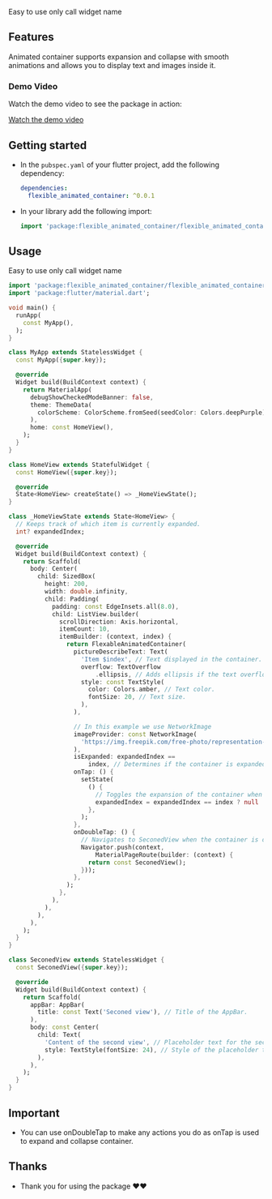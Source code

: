 <!--
This README describes the package. If you publish this package to pub.dev,
this README's contents appear on the landing page for your package.

For information about how to write a good package README, see the guide for
[writing package pages](https://dart.dev/guides/libraries/writing-package-pages).

For general information about developing packages, see the Dart guide for
[creating packages](https://dart.dev/guides/libraries/create-library-packages)
and the Flutter guide for
[developing packages and plugins](https://flutter.dev/developing-packages).
-->

Easy to use
only call widget name

## Features

Animated container supports expansion and collapse with smooth animations and allows you to display text and images inside it.

### Demo Video

Watch the demo video to see the package in action:

[Watch the demo video](https://youtube.com/shorts/MDRjUiyMXVU?si=_n18rUwhZnqzBcKW)

## Getting started

- In the `pubspec.yaml` of your flutter project, add the following dependency:

    ```yaml
    dependencies:
      flexible_animated_container: ^0.0.1
    ```
- In your library add the following import:

    ```dart
    import 'package:flexible_animated_container/flexible_animated_container.dart';
    ```

## Usage

Easy to use
only call widget name

```dart
import 'package:flexible_animated_container/flexible_animated_container.dart';
import 'package:flutter/material.dart';

void main() {
  runApp(
    const MyApp(),
  );
}

class MyApp extends StatelessWidget {
  const MyApp({super.key});

  @override
  Widget build(BuildContext context) {
    return MaterialApp(
      debugShowCheckedModeBanner: false,
      theme: ThemeData(
        colorScheme: ColorScheme.fromSeed(seedColor: Colors.deepPurple),
      ),
      home: const HomeView(),
    );
  }
}

class HomeView extends StatefulWidget {
  const HomeView({super.key});

  @override
  State<HomeView> createState() => _HomeViewState();
}

class _HomeViewState extends State<HomeView> {
  // Keeps track of which item is currently expanded.
  int? expandedIndex;

  @override
  Widget build(BuildContext context) {
    return Scaffold(
      body: Center(
        child: SizedBox(
          height: 200,
          width: double.infinity,
          child: Padding(
            padding: const EdgeInsets.all(8.0),
            child: ListView.builder(
              scrollDirection: Axis.horizontal,
              itemCount: 10,
              itemBuilder: (context, index) {
                return FlexableAnimatedContainer(
                  pictureDescribeText: Text(
                    'Item $index', // Text displayed in the container.
                    overflow: TextOverflow
                        .ellipsis, // Adds ellipsis if the text overflows.
                    style: const TextStyle(
                      color: Colors.amber, // Text color.
                      fontSize: 20, // Text size.
                    ),
                  ),

                  // In this example we use NetworkImage
                  imageProvider: const NetworkImage(
                    'https://img.freepik.com/free-photo/representation-user-experience-interface-design-smartphone_23-2150165977.jpg?t=st=1722952880~exp=1722956480~hmac=e9c5cdd7e4f91dbc6e0f1bcec2c3f2d2c7e29dbdd17957fd7a7384e01fa20759&w=900', // URL for the image (placeholder).
                  ),
                  isExpanded: expandedIndex ==
                      index, // Determines if the container is expanded.
                  onTap: () {
                    setState(
                      () {
                        // Toggles the expansion of the container when tapped.
                        expandedIndex = expandedIndex == index ? null : index;
                      },
                    );
                  },
                  onDoubleTap: () {
                    // Navigates to SeconedView when the container is double-tapped.
                    Navigator.push(context,
                        MaterialPageRoute(builder: (context) {
                      return const SeconedView();
                    }));
                  },
                );
              },
            ),
          ),
        ),
      ),
    );
  }
}

class SeconedView extends StatelessWidget {
  const SeconedView({super.key});

  @override
  Widget build(BuildContext context) {
    return Scaffold(
      appBar: AppBar(
        title: const Text('Seconed view'), // Title of the AppBar.
      ),
      body: const Center(
        child: Text(
          'Content of the second view', // Placeholder text for the second view.
          style: TextStyle(fontSize: 24), // Style of the placeholder text.
        ),
      ),
    );
  }
}

```

## Important
- You can use onDoubleTap to make any actions you do as onTap is used to expand and collapse container.


## Thanks
- Thank you for using the package ❤❤





